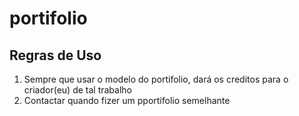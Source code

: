 # portifolio
## Regras de Uso

1. Sempre que usar o modelo do portifolio, dará os creditos para o criador(eu) de tal trabalho
2. Contactar quando fizer um pportifolio semelhante
